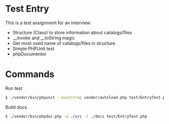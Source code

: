 # Test Entry

This is a test assignment for an interview.

  - Structure (Class) to store information about catalogs/files
  - __invoke and __toString magic 
  - Get most used name of catalogs/files in structure
  - Simple PHPUnit test
  - phpDocumentor

# Commands

Run test

```sh
$ ./vendor/bin/phpunit --bootstrap vendor/autoload.php test/EntryTest.php 
```

Build docs

```sh
$ ./vendor/bin/phpdoc.php -d ./src -t ./docs test/EntryTest.php 
```
